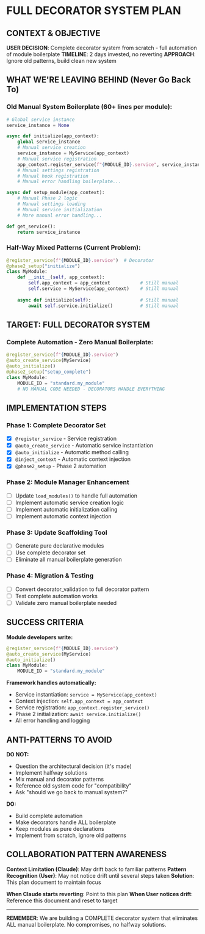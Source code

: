 # FULL DECORATOR SYSTEM PLAN

## CONTEXT & OBJECTIVE

**USER DECISION**: Complete decorator system from scratch - full automation of module boilerplate
**TIMELINE**: 2 days invested, no reverting
**APPROACH**: Ignore old patterns, build clean new system

## WHAT WE'RE LEAVING BEHIND (Never Go Back To)

### Old Manual System Boilerplate (60+ lines per module):
```python
# Global service instance
service_instance = None

async def initialize(app_context):
    global service_instance
    # Manual service creation
    service_instance = MyService(app_context)
    # Manual service registration  
    app_context.register_service(f"{MODULE_ID}.service", service_instance)
    # Manual settings registration
    # Manual hook registration
    # Manual error handling boilerplate...

async def setup_module(app_context):
    # Manual Phase 2 logic
    # Manual settings loading
    # Manual service initialization
    # More manual error handling...

def get_service():
    return service_instance
```

### Half-Way Mixed Patterns (Current Problem):
```python
@register_service(f"{MODULE_ID}.service")  # Decorator
@phase2_setup("initialize") 
class MyModule:
    def __init__(self, app_context):
        self.app_context = app_context           # Still manual
        self.service = MyService(app_context)    # Still manual
        
    async def initialize(self):                  # Still manual
        await self.service.initialize()          # Still manual
```

## TARGET: FULL DECORATOR SYSTEM

### Complete Automation - Zero Manual Boilerplate:
```python
@register_service(f"{MODULE_ID}.service")
@auto_create_service(MyService)
@auto_initialize()
@phase2_setup("setup_complete")
class MyModule:
    MODULE_ID = "standard.my_module"
    # NO MANUAL CODE NEEDED - DECORATORS HANDLE EVERYTHING
```

## IMPLEMENTATION STEPS

### Phase 1: Complete Decorator Set
- [x] `@register_service` - Service registration
- [x] `@auto_create_service` - Automatic service instantiation  
- [x] `@auto_initialize` - Automatic method calling
- [x] `@inject_context` - Automatic context injection
- [x] `@phase2_setup` - Phase 2 automation

### Phase 2: Module Manager Enhancement
- [ ] Update `load_modules()` to handle full automation
- [ ] Implement automatic service creation logic
- [ ] Implement automatic initialization calling
- [ ] Implement automatic context injection

### Phase 3: Update Scaffolding Tool
- [ ] Generate pure declarative modules
- [ ] Use complete decorator set
- [ ] Eliminate all manual boilerplate generation

### Phase 4: Migration & Testing
- [ ] Convert decorator_validation to full decorator pattern
- [ ] Test complete automation works
- [ ] Validate zero manual boilerplate needed

## SUCCESS CRITERIA

**Module developers write:**
```python
@register_service(f"{MODULE_ID}.service")
@auto_create_service(MyService)  
@auto_initialize()
class MyModule:
    MODULE_ID = "standard.my_module"
```

**Framework handles automatically:**
- Service instantiation: `service = MyService(app_context)`
- Context injection: `self.app_context = app_context`
- Service registration: `app_context.register_service()`
- Phase 2 initialization: `await service.initialize()`
- All error handling and logging

## ANTI-PATTERNS TO AVOID

**DO NOT:**
- Question the architectural decision (it's made)
- Implement halfway solutions
- Mix manual and decorator patterns
- Reference old system code for "compatibility"
- Ask "should we go back to manual system?"

**DO:**
- Build complete automation
- Make decorators handle ALL boilerplate
- Keep modules as pure declarations
- Implement from scratch, ignore old patterns

## COLLABORATION PATTERN AWARENESS

**Context Limitation (Claude)**: May drift back to familiar patterns
**Pattern Recognition (User)**: May not notice drift until several steps taken
**Solution**: This plan document to maintain focus

**When Claude starts reverting**: Point to this plan
**When User notices drift**: Reference this document and reset to target

---

**REMEMBER**: We are building a COMPLETE decorator system that eliminates ALL manual boilerplate. No compromises, no halfway solutions.